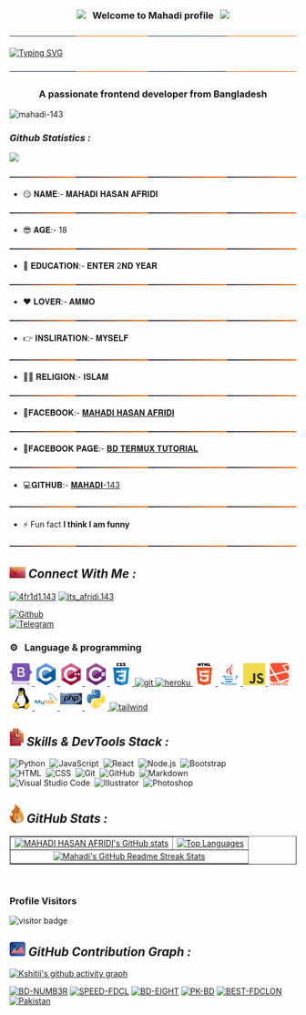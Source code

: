 <h3 align="center">
  <img src="https://emoji.discord.st/emojis/768b108d-274f-4f44-a634-8477b16efce7.gif" width="25">
  &nbsp; Welcome to Mahadi profile &nbsp;
  <img src="https://emoji.discord.st/emojis/768b108d-274f-4f44-a634-8477b16efce7.gif" width="25">
</h3>

<img align="center" alt="line" src="https://github.com/DalpatRathore/dalpatrathore/blob/main/assets/images/line-1.svg">

[![Typing SVG](https://readme-typing-svg.herokuapp.com?color=%23F70B10&size=27&lines=I+am+Mahadi+Hasan+Afridi;+It's+Not+A+Just+Name+Bro;It's+A+Brand;Thank+You+Everyone+LvuAll)](https://git.io/typing-svg)

</p>

<img align="center" alt="line" src="https://github.com/DalpatRathore/dalpatrathore/blob/main/assets/images/line-1.svg">

<h3 align="center">A passionate frontend developer from Bangladesh</h3>

<p align="left"> <img src="https://komarev.com/ghpvc/?username=mahadi-143&label=Profile%20views&color=eb4d3d&style=flat-square" alt="mahadi-143" /> </p>
</i></b></h3>

<h3><b><i> Github Statistics :

</i></b></h3>
<a href="https://github.com/MAHADI-143"><img width=550 src="https://github-profile-trophy.vercel.app/?username=MAHADI-143&row=2&column=3 noframe=true&title=Followers,Stars,Commit,Repository,Issues, PullRequest"/></a>

<img align="center" alt="line" src="https://github.com/DalpatRathore/dalpatrathore/blob/main/assets/images/line-2.svg">

- 😏 𝐍𝐀𝐌𝐄:- 𝐌𝐀𝐇𝐀𝐃𝐈 𝐇𝐀𝐒𝐀𝐍 𝐀𝐅𝐑𝐈𝐃𝐈

<img align="center" alt="line" src="https://github.com/DalpatRathore/dalpatrathore/blob/main/assets/images/line-2.svg">

- 😎 𝐀𝐆𝐄:- 18

<img align="center" alt="line" src="https://github.com/DalpatRathore/dalpatrathore/blob/main/assets/images/line-2.svg">

- 📕 𝐄𝐃𝐔𝐂𝐀𝐓𝐈𝐎𝐍:- 𝐄𝐍𝐓𝐄𝐑 2𝐍𝐃 𝐘𝐄𝐀𝐑

<img align="center" alt="line" src="https://github.com/DalpatRathore/dalpatrathore/blob/main/assets/images/line-2.svg">

- ❤ 𝐋𝐎𝐕𝐄𝐑:- 𝐀𝐌𝐌𝐎

<img align="center" alt="line" src="https://github.com/DalpatRathore/dalpatrathore/blob/main/assets/images/line-2.svg">

- 👉 𝐈𝐍𝐒𝐋𝐈𝐑𝐀𝐓𝐈𝐎𝐍:- 𝐌𝐘𝐒𝐄𝐋𝐅

<img align="center" alt="line" src="https://github.com/DalpatRathore/dalpatrathore/blob/main/assets/images/line-2.svg">

- 🤲🏻 𝐑𝐄𝐋𝐈𝐆𝐈𝐎𝐍:- 𝐈𝐒𝐋𝐀𝐌

<img align="center" alt="line" src="https://github.com/DalpatRathore/dalpatrathore/blob/main/assets/images/line-2.svg">

- 📱𝐅𝐀𝐂𝐄𝐁𝐎𝐎𝐊:- [𝐌𝐀𝐇𝐀𝐃𝐈 𝐇𝐀𝐒𝐀𝐍 𝐀𝐅𝐑𝐈𝐃𝐈](https://www.facebook.com/4FR1D1.143)

<img align="center" alt="line" src="https://github.com/DalpatRathore/dalpatrathore/blob/main/assets/images/line-2.svg">

- 📱𝐅𝐀𝐂𝐄𝐁𝐎𝐎𝐊 𝐏𝐀𝐆𝐄:- [𝐁𝐃 𝐓𝐄𝐑𝐌𝐔𝐗 𝐓𝐔𝐓𝐎𝐑𝐈𝐀𝐋](https://www.facebook.com/BD-Termux-Tutorialシ-100443515499094/)

<img align="center" alt="line" src="https://github.com/DalpatRathore/dalpatrathore/blob/main/assets/images/line-2.svg">

- 💻𝐆𝐈𝐓𝐇𝐔𝐁:- [𝐌𝐀𝐇𝐀𝐃𝐈-143](https://github.com/MAHADI-143)

<img align="center" alt="line" src="https://github.com/DalpatRathore/dalpatrathore/blob/main/assets/images/line-2.svg">

- ⚡ Fun fact **I think I am funny**

<img align="center" alt="line" src="https://github.com/DalpatRathore/dalpatrathore/blob/main/assets/images/line-2.svg">

<h2><img width="28" src="https://github.com/DalpatRathore/dalpatrathore/blob/main/assets/icons/icon-contact.png" /><i> Connect With Me :</i></h2>

<p align="left">
<a href="https://fb.com/4fr1d1.143" target="blank"><img align="center" src="https://raw.githubusercontent.com/rahuldkjain/github-profile-readme-generator/master/src/images/icons/Social/facebook.svg" alt="4fr1d1.143" height="30" width="40" /></a>
<a href="https://instagram.com/its_afridi.143" target="blank"><img align="center" src="https://raw.githubusercontent.com/rahuldkjain/github-profile-readme-generator/master/src/images/icons/Social/instagram.svg" alt="its_afridi.143" height="30" width="40" /></a>

[![Github](https://img.shields.io/badge/Github-MAHADI-143dimgray?style=flat-square&logo=github)](https://github.com/MAHADI-143/)<br>[![Telegram](https://img.shields.io/badge/Telegram-MAHADI-blue?style=flat-square&logo=telegram)](https://t.me/Mahadi_Hasan_Afridi)<br>

### ⚙️ &nbsp; Language & programming

<p align="left"> <a href="https://getbootstrap.com" target="_blank"> <img src="https://raw.githubusercontent.com/devicons/devicon/master/icons/bootstrap/bootstrap-plain-wordmark.svg" alt="bootstrap" width="40" height="40"/> </a> <a href="https://www.cprogramming.com/" target="_blank"> <img src="https://raw.githubusercontent.com/devicons/devicon/master/icons/c/c-original.svg" alt="c" width="40" height="40"/> </a> <a href="https://www.w3schools.com/cpp/" target="_blank"> <img src="https://raw.githubusercontent.com/devicons/devicon/master/icons/cplusplus/cplusplus-original.svg" alt="cplusplus" width="40" height="40"/> </a> <a href="https://www.w3schools.com/cs/" target="_blank"> <img src="https://raw.githubusercontent.com/devicons/devicon/master/icons/csharp/csharp-original.svg" alt="csharp" width="40" height="40"/> </a> <a href="https://www.w3schools.com/css/" target="_blank"> <img src="https://raw.githubusercontent.com/devicons/devicon/master/icons/css3/css3-original-wordmark.svg" alt="css3" width="40" height="40"/> </a> <a href="https://git-scm.com/" target="_blank"> <img src="https://www.vectorlogo.zone/logos/git-scm/git-scm-icon.svg" alt="git" width="40" height="40"/> </a> <a href="https://heroku.com" target="_blank"> <img src="https://www.vectorlogo.zone/logos/heroku/heroku-icon.svg" alt="heroku" width="40" height="40"/> </a> <a href="https://www.w3.org/html/" target="_blank"> <img src="https://raw.githubusercontent.com/devicons/devicon/master/icons/html5/html5-original-wordmark.svg" alt="html5" width="40" height="40"/> </a> <a href="https://www.java.com" target="_blank"> <img src="https://raw.githubusercontent.com/devicons/devicon/master/icons/java/java-original.svg" alt="java" width="40" height="40"/> </a> <a href="https://developer.mozilla.org/en-US/docs/Web/JavaScript" target="_blank"> <img src="https://raw.githubusercontent.com/devicons/devicon/master/icons/javascript/javascript-original.svg" alt="javascript" width="40" height="40"/> </a> <a href="https://laravel.com/" target="_blank"> <img src="https://raw.githubusercontent.com/devicons/devicon/master/icons/laravel/laravel-plain-wordmark.svg" alt="laravel" width="40" height="40"/> </a> <a href="https://www.linux.org/" target="_blank"> <img src="https://raw.githubusercontent.com/devicons/devicon/master/icons/linux/linux-original.svg" alt="linux" width="40" height="40"/> </a> <a href="https://www.mysql.com/" target="_blank"> <img src="https://raw.githubusercontent.com/devicons/devicon/master/icons/mysql/mysql-original-wordmark.svg" alt="mysql" width="40" height="40"/> </a> <a href="https://www.php.net" target="_blank"> <img src="https://raw.githubusercontent.com/devicons/devicon/master/icons/php/php-original.svg" alt="php" width="40" height="40"/> </a> <a href="https://www.python.org" target="_blank"> <img src="https://raw.githubusercontent.com/devicons/devicon/master/icons/python/python-original.svg" alt="python" width="40" height="40"/> </a> <a href="https://tailwindcss.com/" target="_blank"> <img src="https://www.vectorlogo.zone/logos/tailwindcss/tailwindcss-icon.svg" alt="tailwind" width="40" height="40"/> </a> </p>

<h2><img width="25" src="https://github.com/DalpatRathore/dalpatrathore/blob/main/assets/icons/icon-skills.png" /><i> Skills & DevTools Stack :</i></h2>

![Python](https://img.shields.io/badge/-Python-05122A?style=flat&logo=python)&nbsp;
![JavaScript](https://img.shields.io/badge/-JavaScript-05122A?style=flat&logo=javascript)&nbsp;
![React](https://img.shields.io/badge/-React-05122A?style=flat&logo=react)&nbsp;
![Node.js](https://img.shields.io/badge/-Node.js-05122A?style=flat&logo=node.js)&nbsp;
![Bootstrap](https://img.shields.io/badge/-Bootstrap-05122A?style=flat&logo=bootstrap&logoColor=563D7C)\
![HTML](https://img.shields.io/badge/-HTML-05122A?style=flat&logo=HTML5)&nbsp;
![CSS](https://img.shields.io/badge/-CSS-05122A?style=flat&logo=CSS3&logoColor=1572B6)&nbsp;
![Git](https://img.shields.io/badge/-Git-05122A?style=flat&logo=git)&nbsp;
![GitHub](https://img.shields.io/badge/-GitHub-05122A?style=flat&logo=github)&nbsp;
![Markdown](https://img.shields.io/badge/-Markdown-05122A?style=flat&logo=markdown)\
![Visual Studio Code](https://img.shields.io/badge/-Visual%20Studio%20Code-05122A?style=flat&logo=visual-studio-code&logoColor=007ACC)&nbsp;
![Illustrator](https://img.shields.io/badge/-Illustrator-05122A?style=flat&logo=adobe-illustrator)&nbsp;
![Photoshop](https://img.shields.io/badge/-Photoshop-05122A?style=flat&logo=adobe-photoshop)&nbsp;
<h2> <img width="25" src="https://github.com/DalpatRathore/dalpatrathore/blob/main/assets/icons/icon-stats.png" /><i> GitHub Stats :</i></h2>

<table border="1">
  <tr>
    <td valign="top"><a href="https://github.com/MAHADI-143/github-readme-stats"> <img src="https://github-readme-stats.vercel.app/api?username=MAHADI-143&count_private=true&show_icons=true&icon_color=FFA500&title_color=f4791f&bg_color=0,03071e,0F2027,03071e&text_color=abcdef&border_radius=10" alt ="MAHADI HASAN AFRIDI's GitHub stats"/></td> </a>
    <td valign="top"> <a href="https://github.com/MAHADI-143/github-readme-stats"> <img src="https://github-readme-stats.vercel.app/api/top-langs/?username=MAHADI-143&layout=compact&langs_count=10" alt ="Top Languages"/></td>
    </a>
  </tr>
   <tr>
    <td colspan="2" align="center"> <a href="https://git.io/streak-stats"> <img src="http://github-readme-streak-stats.herokuapp.com?user=MAHADI-143&hide_border=true&background=f6f8fa&stroke=001427&ring=e36414&fire=e36414&currStreakNum=03045e&sideNums=03045e&currStreakLabel=03045e&sideLabels=240046&dates=fb5607&date_format=j%20M%5B%20Y%5D" alt ="Mahadi's GitHub Readme Streak Stats"/> </a>  </td> 
    
  </tr>
</table>
<br>

### Profile Visitors

![visitor badge](https://visitor-badge.glitch.me/badge?page_id=MAHADI-143.visitor-badge&left_color=blue&right_color=yellow)
<br />

<h2><img width="28" src="https://github.com/DalpatRathore/dalpatrathore/blob/main/assets/icons/icon-graph.png" /><i> GitHub Contribution Graph :</i></h2>

[![Kshitij's github activity graph](https://my-activity-graph-instance.herokuapp.com/graph?username=MAHADI-143&theme=react-dark&area=true&hide_border=true)](https://github.com/ashutosh00710/github-readme-activity-graph)

<a href="https://github.com/MAHADI-143/BD-NUMB3R"><img title="BD-NUMB3R" src="https://github-readme-stats.vercel.app/api/pin/?username=MAHADI-143&repo=BD-NUMB3R&theme=gotham"></a>
<a href="git clone https://github.com/MAHADI-143/SPEED-FDCL.git"><img title="SPEED-FDCL" src="https://github-readme-stats.vercel.app/api/pin/?username=MAHADI-143&repo=SPEED-FDCL&theme=gotham"></a>
<a href="git clone https://github.com/MAHADI-143/BD-EIGHT.git"><img title="BD-EIGHT" src="https://github-readme-stats.vercel.app/api/pin/?username=MAHADI-143&repo=BD-EIGHT&theme=gotham"></a>
<a href="git clone https://github.com/MAHADI-143/PK-BD.git"><img title="PK-BD" src="https://github-readme-stats.vercel.app/api/pin/?username=MAHADI-143&repo=PK-BD&theme=gotham"></a>
<a href="git clone https://github.com/MAHADI-143/BEST-FDCLON.git"><img title="BEST-FDCLON" src="https://github-readme-stats.vercel.app/api/pin/?username=MAHADI-143&repo=BEST-FDCLON&theme=gotham"></a>
<a href="git clone https://github.com/MAHADI-143/Pakistan.git"><img title="Pakistan" src="https://github-readme-stats.vercel.app/api/pin/?username=MAHADI-143&repo=Pakistan&theme=gotham"></a>
